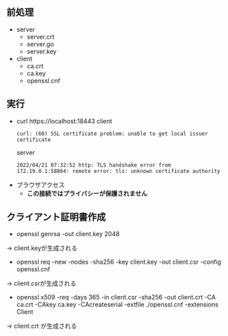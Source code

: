 ## 前処理
- server
  - server.crt
  - server.go
  - server.key
- client
  - ca.crt
  - ca.key
  - openssl.cnf
## 実行
- curl https://localhost:18443
  client
  ```
  curl: (60) SSL certificate problem: unable to get local issuer certificate
  ```
  server
  ```server
  2022/04/21 07:32:52 http: TLS handshake error from 172.19.0.1:58864: remote error: tls: unknown certificate authority
  ```
- ブラウザアクセス
  - **この接続ではプライバシーが保護されません**

## クライアント証明書作成
- openssl genrsa -out client.key 2048

→ client.keyが生成される

- openssl req -new -nodes -sha256 -key client.key -out client.csr -config openssl.cnf

→ client.csrが生成される

- openssl x509 -req -days 365 -in client.csr -sha256 -out client.crt -CA ca.crt -CAkey ca.key -CAcreateserial -extfile ./openssl.cnf -extensions Client

→ client.crt が生成される

